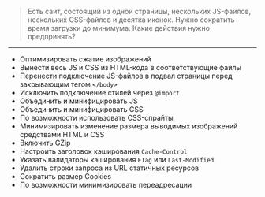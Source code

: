 
> Есть сайт, состоящий из одной страницы, нескольких JS-файлов, нескольких CSS-файлов и десятка иконок. Нужно сократить время загрузки до минимума. Какие действия нужно предпринять?

---
- Оптимизировать сжатие изображений
- Вынести весь JS и CSS из HTML-кода в соответствующие файлы
- Перенести подключение JS-файлов в подвал страницы перед закрывающим тегом `</body>`
- Исключить подключение стилей через `@import`
- Объединить и минифицировать JS
- Объединить и минифицировать CSS
- По возможности использовать CSS-спрайты
- Минимизировать изменение размера выводимых изображений средствами HTML и CSS
- Включить GZip
- Настроить заголовок кэширования `Cache-Control`
- Указать валидаторы кэширования `ETag` или `Last-Modified`
- Удалить строки запроса из URL статичных ресурсов
- Сократить размер Cookies
- По возможности минимизировать переадресации
